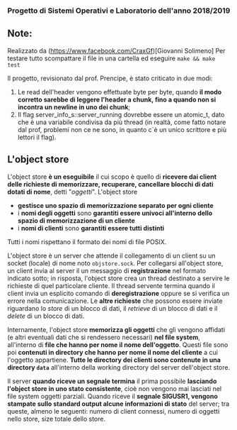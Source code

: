 ### Progetto di Sistemi Operativi e Laboratorio dell'anno 2018/2019

## Note:
Realizzato da (https://www.facebook.com/CraxGf)[Giovanni Solimeno]
Per testare tutto scompattare il file in una cartella ed eseguire ```make && make test```

Il progetto, revisionato dal prof. Prencipe, è stato criticato in due modi:
1) Le read dell'header vengono effettuate byte per byte, quando **il modo corretto sarebbe di leggere l'header a chunk, fino a quando non si incontra un newline in uno dei chunk**;
2) Il flag server_info_s::server_running dovrebbe essere un atomic_t, dato che è una variabile condivisa da più thread (in realtà, come fatto notare dal prof, problemi non ce ne sono, in quanto c`è un unico scrittore e più lettori il flag).

## L'object store
L'object store **è un eseguibile** il cui scopo è quello di **ricevere dai client delle richieste di memorizzare, recuperare, cancellare blocchi di dati dotati di nome**, detti "*oggetti*". L'object store
- **gestisce uno spazio di memorizzazione separato per ogni cliente**
- i **nomi degli oggetti** sono **garantiti essere univoci all'interno dello spazio di memorizzazione di un cliente**
- i **nomi di clienti** sono **garantiti essere tutti distinti**

Tutti i nomi rispettano il formato dei nomi di file POSIX.

L'object store è un server che attende il collegamento di un client su un socket (locale) di nome noto `objstore.sock`. Per collegarsi all'object store, un client invia al server il un messaggio di **registrazione** nel formato indicato sotto; in risposta, l'object store crea un thread destinato a servire le richieste di quel particolare cliente. Il thread servente termina quando il client invia un esplicito comando di **deregistrazione** oppure se si verifica un errore nella comunicazione. Le **altre richieste** che possono essere inviate riguardano lo *store* di un blocco di dati, il *retrieve* di un blocco di dati e il *delete* di un blocco di dati.

Internamente, l'object store **memorizza gli oggetti** che gli vengono affidati (e altri eventuali dati che si rendessero necessari) **nel file system**, all'interno di **file che hanno per nome il nome dell'oggetto**. Questi file sono poi **contenuti in directory che hanno per nome il nome del cliente** a cui l'oggetto appartiene. **Tutte le directory dei clienti sono contenute in una directory `data`** all'interno della working directory del server dell'object store.

Il server **quando riceve un segnale termina** il prima possibile **lasciando l'object store in uno stato consistente**, cioè non vengono mai lasciati nel file system oggetti parziali. Quando riceve il **segnale SIGUSR1, vengono stampate sullo standard output alcune informazioni di stato** del server; tra queste, almeno le seguenti: numero di client connessi, numero di oggetti nello store, size totale dello store.